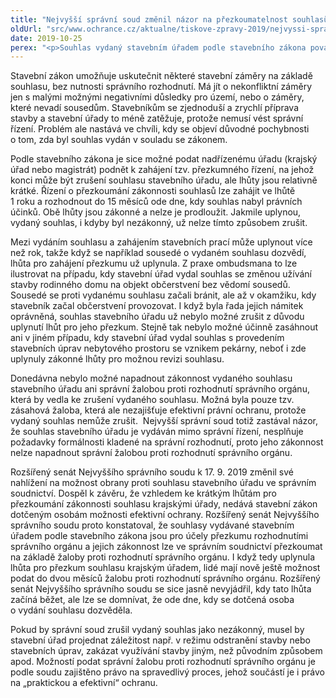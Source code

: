 ```yaml
---
title: "Nejvyšší správní soud změnil názor na přezkoumatelnost souhlasů stavebních úřadů ve správním soudnictví"
oldUrl: "src/www.ochrance.cz/aktualne/tiskove-zpravy-2019/nejvyssi-spravni-soud-zmenil-nazor-na-prezkoumatelnost-souhlasu-stavebnich-uradu-ve-spr"
date: 2019-10-25
perex: "<p>Souhlas vydaný stavebním úřadem podle stavebního zákona považuje Nejvyšší správní soud nově za rozhodnutí, proti němuž je možné bránit se správní žalobou. Zvyšuje se tím ochrana osob dotčených stavební činností a je tak zajištěno jejich právo na spravedlivý proces.</p>"
---
```


<!-- imported from the old website -->

<p>Stavební zákon umožňuje uskutečnit některé stavební záměry na základě souhlasu, bez nutnosti správního rozhodnutí. Má jít o nekonfliktní záměry jen s malými možnými negativními důsledky pro území, nebo o záměry, které nevadí sousedům. Stavebníkům se zjednoduší a zrychlí příprava stavby a stavební úřady to méně zatěžuje, protože nemusí vést správní řízení. Problém ale nastává ve chvíli, kdy se objeví důvodné pochybnosti o tom, zda byl souhlas vydán v souladu se zákonem. </p> <p>Podle stavebního zákona je sice možné podat nadřízenému úřadu (krajský úřad nebo magistrát) podnět k zahájení tzv. přezkumného řízení, na jehož konci může být zrušení souhlasu stavebního úřadu, ale lhůty jsou relativně krátké. Řízení o přezkoumání zákonnosti souhlasů lze zahájit ve lhůtě 1 roku a rozhodnout do 15 měsíců ode dne, kdy souhlas nabyl právních účinků. Obě lhůty jsou zákonné a nelze je prodloužit. Jakmile uplynou, vydaný souhlas, i kdyby byl nezákonný, už nelze tímto způsobem zrušit.</p> <p>Mezi vydáním souhlasu a zahájením stavebních prací může uplynout více než rok, takže když se například sousedé o vydaném souhlasu dozvědí, lhůta pro zahájení přezkumu už uplynula. Z praxe ombudsmana to lze ilustrovat na případu, kdy stavební úřad vydal souhlas se změnou užívání stavby rodinného domu na objekt občerstvení bez vědomí sousedů. Sousedé se proti vydanému souhlasu začali bránit, ale až v okamžiku, kdy stavebník začal občerstvení provozovat. I když byla řada jejich námitek oprávněná, souhlas stavebního úřadu už nebylo možné zrušit z důvodu uplynutí lhůt pro jeho přezkum. Stejně tak nebylo možné účinně zasáhnout ani v jiném případu, kdy stavební úřad vydal souhlas s provedením stavebních úprav nebytového prostoru se vznikem pekárny, neboť i zde uplynuly zákonné lhůty pro možnou revizi souhlasu. </p> <p>Donedávna nebylo možné napadnout zákonnost vydaného souhlasu stavebního úřadu ani správní žalobou proti rozhodnutí správního orgánu, která by vedla ke zrušení vydaného souhlasu. Možná byla pouze tzv. zásahová žaloba, která ale nezajišťuje efektivní právní ochranu, protože vydaný souhlas nemůže zrušit.  Nejvyšší správní soud totiž zastával názor, že souhlas stavebního úřadu je vydáván mimo správní řízení, nesplňuje požadavky formálnosti kladené na správní rozhodnutí, proto jeho zákonnost nelze napadnout správní žalobou proti rozhodnutí správního orgánu. </p> <p>Rozšířený senát Nejvyššího správního soudu k 17. 9. 2019 změnil své nahlížení na možnost obrany proti souhlasu stavebního úřadu ve správním soudnictví. Dospěl k závěru, že vzhledem ke krátkým lhůtám pro přezkoumání zákonnosti souhlasu krajskými úřady, nedává stavební zákon dotčeným osobám možnosti efektivní ochrany. Rozšířený senát Nejvyššího správního soudu proto konstatoval, že souhlasy vydávané stavebním úřadem podle stavebního zákona jsou pro účely přezkumu rozhodnutími správního orgánu a jejich zákonnost lze ve správním soudnictví přezkoumat na základě žaloby proti rozhodnutí správního orgánu. I když tedy uplynula lhůta pro přezkum souhlasu krajským úřadem, lidé mají nově ještě možnost podat do dvou měsíců žalobu proti rozhodnutí správního orgánu. Rozšířený senát Nejvyššího správního soudu se sice jasně nevyjádřil, kdy tato lhůta začíná běžet, ale lze se domnívat, že ode dne, kdy se dotčená osoba o vydání souhlasu dozvěděla.</p> <p>Pokud by správní soud zrušil vydaný souhlas jako nezákonný, musel by stavební úřad projednat záležitost např. v režimu odstranění stavby nebo stavebních úprav, zakázat využívání stavby jiným, než původním způsobem apod. Možností podat správní žalobu proti rozhodnutí správního orgánu je podle soudu zajištěno právo na spravedlivý proces, jehož součástí je i právo na „praktickou a efektivní“ ochranu.</p>
